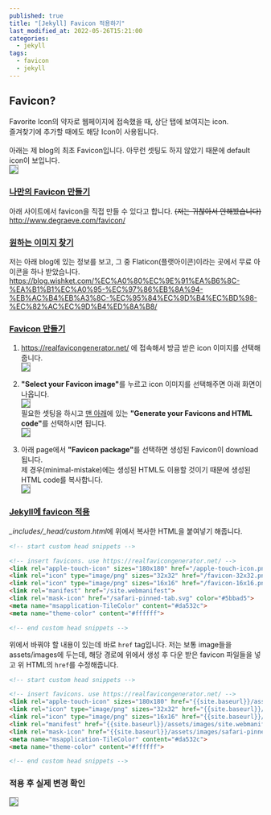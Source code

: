 ```yaml
---
published: true
title: "[Jekyll] Favicon 적용하기"
last_modified_at: 2022-05-26T15:21:00
categories:
  - jekyll
tags:
  - favicon
  - jekyll
---
```


## Favicon?
Favorite Icon의 약자로 웹페이지에 접속했을 때, 상단 탭에 보여지는 icon.<br>
즐겨찾기에 추가할 때에도 해당 Icon이 사용됩니다.<br>
<br>
아래는 제 blog의 최초 Favicon입니다. 아무런 셋팅도 하지 않았기 때문에 default icon이 보입니다.<br>
<img src="https://user-images.githubusercontent.com/90759236/170415058-ef2b0010-6ba5-4c05-9f04-2189b0852c7e.png" style="border: 1px solid grey; max-width: 80%; height: auto;"> <br>

### <u>나만의 Favicon 만들기</u>
아래 사이트에서 favicon을 직접 만들 수 있다고 합니다. ~~(저는 귀찮아서 안해봤습니다)~~ <br>
<http://www.degraeve.com/favicon/>

### <u>원하는 이미지 찾기</u>
저는 아래 blog에 있는 정보를 보고, 그 중 Flaticon(플랫아이콘)이라는 곳에서 무료 아이콘을 하나 받았습니다. <br>
<https://blog.wishket.com/%EC%A0%80%EC%9E%91%EA%B6%8C-%EA%B1%B1%EC%A0%95-%EC%97%86%EB%8A%94-%EB%AC%B4%EB%A3%8C-%EC%95%84%EC%9D%B4%EC%BD%98-%EC%82%AC%EC%9D%B4%ED%8A%B8/>

### <u>Favicon 만들기</u>
1. <https://realfavicongenerator.net/> 에 접속해서 방금 받은 icon 이미지를 선택해줍니다. <br>
<img src="https://user-images.githubusercontent.com/90759236/170417750-64855f7e-da5e-4fd8-827b-2f4b616e2eb7.png" style="border: 1px solid grey; max-width: 80%; height: auto;"> <br>

2. <b>"Select your Favicon image"</b>를 누르고 icon 이미지를 선택해주면 아래 화면이 나옵니다.<br>
<img src="https://user-images.githubusercontent.com/90759236/170421780-441daf2e-b10b-4c81-98aa-2ac8dd842ae7.png" style="border: 1px solid grey; max-width: 80%; height: auto;"> <br>
필요한 셋팅을 하시고 <u>맨 아래</u>에 있는 <b>"Generate your Favicons and HTML code"</b>를 선택하시면 됩니다.<br>
<img src="https://user-images.githubusercontent.com/90759236/170422004-f882437b-58ea-4cbf-b147-c1fd341b56cb.png" style="border: 1px solid grey; max-width: 80%; height: auto;"> <br>

3. 아래 page에서 <b>"Favicon package"</b>를 선택하면 생성된 Favicon이 download됩니다. <br>
제 경우(minimal-mistake)에는 생성된 HTML도 이용할 것이기 때문에 생성된 HTML code를 복사합니다. <br>
<img src="https://user-images.githubusercontent.com/90759236/170425199-1a8a6d76-0031-49e6-8c29-ad98b058df30.png" style="border: 1px solid grey; max-width: 80%; height: auto;"> <br>

### <u>Jekyll에 favicon 적용</u>
<i>_includes/_head/custom.html</i>에 위에서 복사한 HTML을 붙여넣기 해줍니다.
```html
<!-- start custom head snippets -->

<!-- insert favicons. use https://realfavicongenerator.net/ -->
<link rel="apple-touch-icon" sizes="180x180" href="/apple-touch-icon.png">
<link rel="icon" type="image/png" sizes="32x32" href="/favicon-32x32.png">
<link rel="icon" type="image/png" sizes="16x16" href="/favicon-16x16.png">
<link rel="manifest" href="/site.webmanifest">
<link rel="mask-icon" href="/safari-pinned-tab.svg" color="#5bbad5">
<meta name="msapplication-TileColor" content="#da532c">
<meta name="theme-color" content="#ffffff">

<!-- end custom head snippets -->
```
위에서 바꿔야 할 내용이 있는데 바로 `href` tag입니다. 저는 보통 image들을 assets/images에 두는데, 해당 경로에 위에서 생성 후 다운 받은 favicon 파일들을 넣고 위 HTML의 `href`를 수정해줍니다.

```html
<!-- start custom head snippets -->

<!-- insert favicons. use https://realfavicongenerator.net/ -->
<link rel="apple-touch-icon" sizes="180x180" href="{{site.baseurl}}/assets/images/apple-touch-icon.png">
<link rel="icon" type="image/png" sizes="32x32" href="{{site.baseurl}}/assets/images/favicon-32x32.png">
<link rel="icon" type="image/png" sizes="16x16" href="{{site.baseurl}}/assets/images/favicon-16x16.png">
<link rel="manifest" href="{{site.baseurl}}/assets/images/site.webmanifest">
<link rel="mask-icon" href="{{site.baseurl}}/assets/images/safari-pinned-tab.svg" color="#5bbad5">
<meta name="msapplication-TileColor" content="#da532c">
<meta name="theme-color" content="#ffffff">

<!-- end custom head snippets -->
```

### 적용 후 실제 변경 확인
<img src="https://user-images.githubusercontent.com/90759236/170428427-2c6e8208-e2de-4c4c-9f29-23ada491a66f.png" style="border: 1px solid grey; max-width: 80%; height: auto;"> <br>